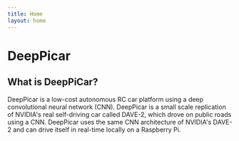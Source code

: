 ```yaml
---
title: Home
layout: home
---
```


# DeepPicar

## What is DeepPiCar?

DeepPicar is a low-cost autonomous RC car platform using a deep convolutional neural network (CNN). DeepPicar is a small scale replication of NVIDIA's real self-driving car called DAVE-2, which drove on public roads using a CNN. DeepPicar uses the same CNN architecture of NVIDIA's DAVE-2 and can drive itself in real-time locally on a Raspberry Pi.
